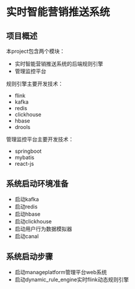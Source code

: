 # 实时智能营销推送系统

## 项目概述
本project包含两个模块：
- 实时智能营销推送系统的后端规则引擎
- 管理监控平台 

规则引擎主要开发技术：
 - flink 
 - kafka
 - redis
 - clickhouse
 - hbase
 - drools

管理监控平台主要开发技术：
- springboot
- mybatis
- react-js


## 系统启动环境准备

- 启动kafka
- 启动redis
- 启动hbase
- 启动clickhouse
- 启动用户行为数据模拟器
- 启动canal

## 系统启动步骤
- 启动manageplatform管理平台web系统
- 启动dynamic_rule_engine实时flink动态规则引擎

